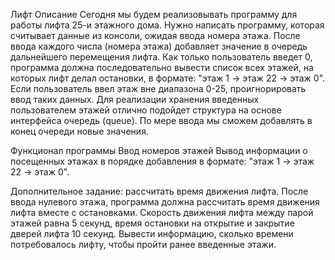  Лифт
Описание
Сегодня мы будем реализовывать программу для работы лифта 25-и этажного дома. Нужно написать программу, которая считывает данные из консоли, ожидая ввода номера этажа. После ввода каждого числа (номера этажа) добавляет значение в очередь дальнейшего перемещения лифта. Как только пользователь введет 0, программа должна последовательно вывести список всех этажей, на которых лифт делал остановки, в формате: "этаж 1 -> этаж 22 -> этаж 0". Если пользователь ввел этаж вне диапазона 0-25, проигнорировать ввод таких данных. Для реализации хранения введенных пользователем этажей отлично подойдет структура на основе интерфейса очередь (queue). По мере ввода мы сможем добавлять в конец очереди новые значения.

Функционал программы
Ввод номеров этажей
Вывод информации о посещенных этажах в порядке добавления в формате: "этаж 1 -> этаж 22 -> этаж 0".

Дополнительное задание: рассчитать время движения лифта.
После ввода нулевого этажа, программа должна рассчитать время движения лифта вместе с остановками. Скорость движения лифта между парой этажей равна 5 секунд, время остановки на открытие и закрытие дверей лифта 10 секунд. Вывести информацию, сколько времени потребовалось лифту, чтобы пройти ранее введенные этажи.
